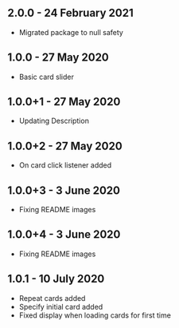## 2.0.0 - 24 February 2021
* Migrated package to null safety

## 1.0.0 - 27 May 2020
* Basic card slider

## 1.0.0+1 - 27 May 2020
* Updating Description

## 1.0.0+2 - 27 May 2020
* On card click listener added

## 1.0.0+3 - 3 June 2020
* Fixing README images

## 1.0.0+4 - 3 June 2020
* Fixing README images

## 1.0.1 - 10 July 2020
* Repeat cards added
* Specify initial card added
* Fixed display when loading cards for first time
